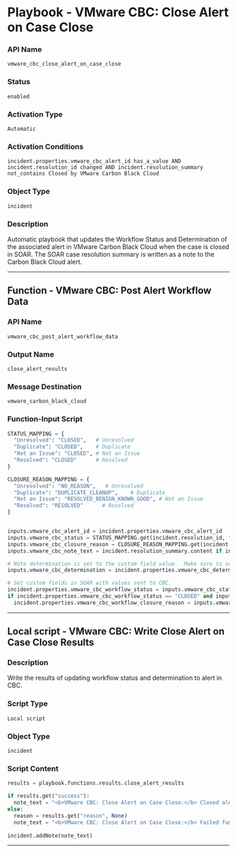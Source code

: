 <!--
    DO NOT MANUALLY EDIT THIS FILE
    THIS FILE IS AUTOMATICALLY GENERATED WITH resilient-sdk codegen
    Generated with resilient-sdk v52.0.0.0.927
-->

# Playbook - VMware CBC: Close Alert on Case Close

### API Name
`vmware_cbc_close_alert_on_case_close`

### Status
`enabled`

### Activation Type
`Automatic`

### Activation Conditions
`incident.properties.vmware_cbc_alert_id has_a_value AND incident.resolution_id changed AND incident.resolution_summary not_contains Closed by VMware Carbon Black Cloud`

### Object Type
`incident`

### Description
Automatic playbook that updates the Workflow Status and Determination of the associated alert in VMware Carbon Black Cloud when the case is closed in SOAR.  The SOAR case resolution summary is written as a note to the Carbon Black Cloud alert.


---
## Function - VMware CBC: Post Alert Workflow Data

### API Name
`vmware_cbc_post_alert_workflow_data`

### Output Name
`close_alert_results`

### Message Destination
`vmware_carbon_black_cloud`

### Function-Input Script
```python
STATUS_MAPPING = {
  "Unresolved": "CLOSED",   # Unresolved
  "Duplicate": "CLOSED",    # Duplicate
  "Not an Issue": "CLOSED", # Not an Issue
  "Resolved": "CLOSED"      # Resolved
}

CLOSURE_REASON_MAPPING = {
  "Unresolved": "NO_REASON",   # Unresolved
  "Duplicate": "DUPLICATE_CLEANUP",    # Duplicate
  "Not an Issue": "RESOLVED_BENIGN_KNOWN_GOOD", # Not an Issue
  "Resolved": "RESOLVED"      # Resolved
}


inputs.vmware_cbc_alert_id = incident.properties.vmware_cbc_alert_id
inputs.vmware_cbc_status = STATUS_MAPPING.get(incident.resolution_id, "CLOSED")
inputs.vmware_cbc_closure_reason = CLOSURE_REASON_MAPPING.get(incident.resolution_id, "NO_REASON")
inputs.vmware_cbc_note_text = incident.resolution_summary.content if incident.resolution_summary.content else f"Case {incident.id} was closed in IBM QRadar SOAR"

# Note determination is set to the custom field value.  Make sure to set determination before closing the case in SOAR
inputs.vmware_cbc_determination = incident.properties.vmware_cbc_determination_value.replace(" ", "_").upper() if incident.properties.vmware_cbc_determination_value else "NONE"

# Set custom fields in SOAR with values sent to CBC.
incident.properties.vmware_cbc_workflow_status = inputs.vmware_cbc_status
if incident.properties.vmware_cbc_workflow_status == "CLOSED" and inputs.vmware_cbc_closure_reason:
  incident.properties.vmware_cbc_workflow_closure_reason = inputs.vmware_cbc_closure_reason.replace(" ", "_").title()

```

---

## Local script - VMware CBC: Write Close Alert on Case Close Results

### Description
Write the results of updating workflow status and determination to alert in CBC.

### Script Type
`Local script`

### Object Type
`incident`

### Script Content
```python
results = playbook.functions.results.close_alert_results

if results.get("success"):
  note_text = "<b>VMware CBC: Close Alert on Case Close:</b> Closed alert in Carbon Black Cloud."
else:
  reason = results.get("reason", None)
  note_text = "<b>VMware CBC: Close Alert on Case Close:</b> Failed function to set status. Reason = {reason}"
  
incident.addNote(note_text)
```

---

